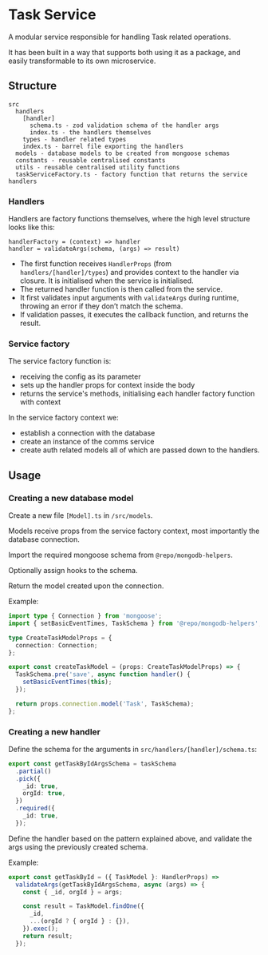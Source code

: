 # Task Service

A modular service responsible for handling Task related operations.

It has been built in a way that supports both using it as a package, and easily transformable to its own microservice.

## Structure

```
src
  handlers
    [handler]
      schema.ts - zod validation schema of the handler args
      index.ts - the handlers themselves
    types - handler related types
    index.ts - barrel file exporting the handlers
  models - database models to be created from mongoose schemas
  constants - reusable centralised constants
  utils - reusable centralised utility functions
  taskServiceFactory.ts - factory function that returns the service handlers
```

### Handlers

Handlers are factory functions themselves, where the high level structure looks like this:

```
handlerFactory = (context) => handler
handler = validateArgs(schema, (args) => result)
```

- The first function receives `HandlerProps` (from `handlers/[handler]/types`) and provides context to the handler via closure. It is initialised when the service is initialised.
- The returned handler function is then called from the service.
- It first validates input arguments with `validateArgs` during runtime, throwing an error if they don’t match the schema.
- If validation passes, it executes the callback function, and returns the result.

### Service factory

The service factory function is:

- receiving the config as its parameter
- sets up the handler props for context inside the body
- returns the service's methods, initialising each handler factory function with context

In the service factory context we:

- establish a connection with the database
- create an instance of the comms service
- create auth related models
  all of which are passed down to the handlers.

## Usage

### Creating a new database model

Create a new file `[Model].ts` in `/src/models`.

Models receive props from the service factory context, most importantly the database connection.

Import the required mongoose schema from `@repo/mongodb-helpers`.

Optionally assign hooks to the schema.

Return the model created upon the connection.

Example:

```typescript
import type { Connection } from 'mongoose';
import { setBasicEventTimes, TaskSchema } from '@repo/mongodb-helpers';

type CreateTaskModelProps = {
  connection: Connection;
};

export const createTaskModel = (props: CreateTaskModelProps) => {
  TaskSchema.pre('save', async function handler() {
    setBasicEventTimes(this);
  });

  return props.connection.model('Task', TaskSchema);
};
```

### Creating a new handler

Define the schema for the arguments in `src/handlers/[handler]/schema.ts`:

```typescript
export const getTaskByIdArgsSchema = taskSchema
  .partial()
  .pick({
    _id: true,
    orgId: true,
  })
  .required({
    _id: true,
  });
```

Define the handler based on the pattern explained above, and validate the args using the previously created schema.

Example:

```typescript
export const getTaskById = ({ TaskModel }: HandlerProps) =>
  validateArgs(getTaskByIdArgsSchema, async (args) => {
    const { _id, orgId } = args;

    const result = TaskModel.findOne({
      _id,
      ...(orgId ? { orgId } : {}),
    }).exec();
    return result;
  });
```
